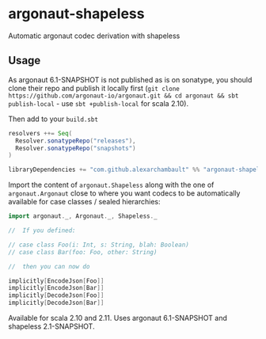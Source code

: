 # argonaut-shapeless

Automatic argonaut codec derivation with shapeless

## Usage

As argonaut 6.1-SNAPSHOT is not published as is on sonatype, you should
clone their repo and publish it locally first (`git clone https://github.com/argonaut-io/argonaut.git && cd argonaut && sbt publish-local` - use `sbt +publish-local` for scala 2.10).

Then add to your `build.sbt`
```scala
resolvers ++= Seq(
  Resolver.sonatypeRepo("releases"),
  Resolver.sonatypeRepo("snapshots")
)

libraryDependencies += "com.github.alexarchambault" %% "argonaut-shapeless" % "6.1-SNAPSHOT"
```

Import the content of `argonaut.Shapeless` along with the one of `argonaut.Argonaut` close to where you want codecs to be automatically available for case classes / sealed hierarchies:
```scala
import argonaut._, Argonaut._, Shapeless._

//  If you defined:

// case class Foo(i: Int, s: String, blah: Boolean)
// case class Bar(foo: Foo, other: String)

//  then you can now do

implicitly[EncodeJson[Foo]]
implicitly[EncodeJson[Bar]]
implicitly[DecodeJson[Foo]]
implicitly[DecodeJson[Bar]]

```

Available for scala 2.10 and 2.11. Uses argonaut 6.1-SNAPSHOT and shapeless 2.1-SNAPSHOT.
